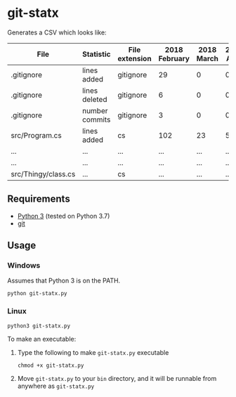 ﻿# git-statx

Generates a CSV which looks like:

| File                | Statistic      | File extension | 2018 February | 2018 March | 2018 April | ... | Dir1 | Dir2   | ... |
| ------------------- | -------------- | -------------- | ------------- | ---------- | ---------- | --- | ---- | ------ | --- |
| .gitignore          | lines added    | gitignore      | 29            | 0          | 0          | 2   |      |        |     |
| .gitignore          | lines deleted  | gitignore      | 6             | 0          | 0          | 0   |      |        |     |
| .gitignore          | number commits | gitignore      | 3             | 0          | 0          | 1   |      |        |     |
| src/Program.cs      | lines added    | cs             | 102           | 23         | 56         | 123 | src  |        |     |
| ...                 | ...            | ...            | ...           | ...        | ...        | ... |      |        |     |
| ...                 | ...            | ...            | ...           | ...        | ...        | ... |      |        |     |
| src/Thingy/class.cs | ...            | cs             | ...           | ...        | ...        | ... | src  | Thingy |     |

## Requirements

* [Python 3](https://www.python.org/) (tested on Python 3.7)
* [git](https://git-scm.com/)

## Usage

### Windows

Assumes that Python 3 is on the PATH.

``` shell
python git-statx.py
```

### Linux

``` shell
python3 git-statx.py
```

To make an executable:

1. Type the following to make `git-statx.py` executable
   ``` shell
   chmod +x git-statx.py
   ```
2. Move `git-statx.py` to your `bin` directory, and it will be runnable from anywhere as `git-statx.py`
